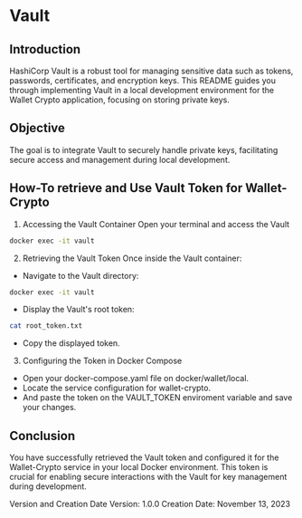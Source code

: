 # Vault

## Introduction
HashiCorp Vault is a robust tool for managing sensitive data such as tokens, passwords, certificates, and encryption keys. This README guides you through implementing Vault in a local development environment for the Wallet Crypto application, focusing on storing private keys.

## Objective
The goal is to integrate Vault to securely handle private keys, facilitating secure access and management during local development.

## How-To retrieve and Use Vault Token for Wallet-Crypto

1. Accessing the Vault Container
Open your terminal and access the Vault
```sh
docker exec -it vault
```
2. Retrieving the Vault Token
Once inside the Vault container:
- Navigate to the Vault directory:
```sh
docker exec -it vault
```
- Display the Vault's root token:
```sh
cat root_token.txt
```
- Copy the displayed token.

3. Configuring the Token in Docker Compose
- Open your docker-compose.yaml file on docker/wallet/local.
- Locate the service configuration for wallet-crypto.
- And paste the token on the VAULT_TOKEN enviroment variable and save your changes.

## Conclusion
You have successfully retrieved the Vault token and configured it for the Wallet-Crypto service in your local Docker environment. This token is crucial for enabling secure interactions with the Vault for key management during development.

Version and Creation Date
Version: 1.0.0
Creation Date: November 13, 2023